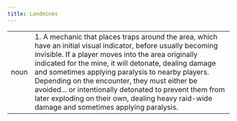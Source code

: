 ```yaml
---
title: Landmines
---
```

| | |
| --- | --- |
| noun | 1.  	A mechanic that places traps around the area, which have an initial visual indicator, before usually becoming invisible. If a player moves into the area originally indicated for the mine, it will detonate, dealing damage and sometimes applying paralysis to nearby players. Depending on the encounter, they must either be avoided... or intentionally detonated to prevent them from later exploding on their own, dealing heavy raid-wide damage and sometimes applying paralysis.	|
